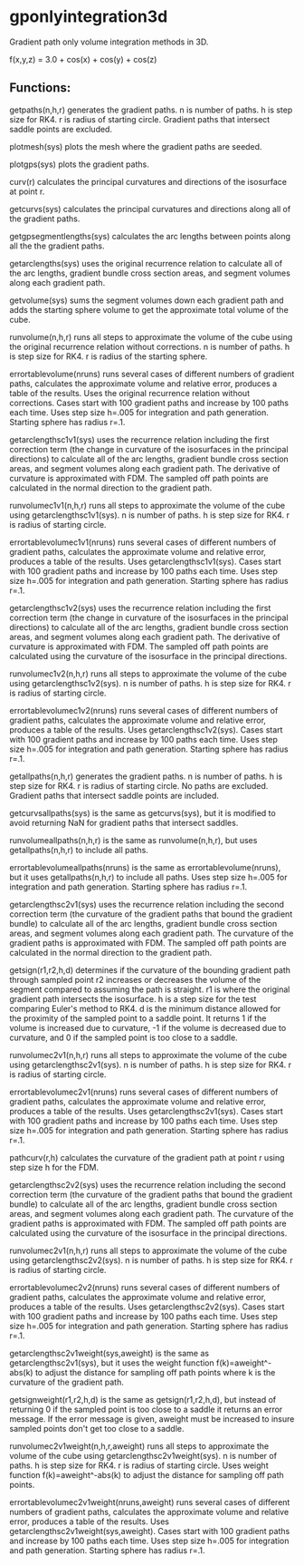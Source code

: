# gponlyintegration3d
Gradient path only volume integration methods in 3D.

f(x,y,z) = 3.0 + cos(x) + cos(y) + cos(z)

Functions:
-----------------------------------------

getpaths(n,h,r) generates the gradient paths. n is number of paths. h is step size for RK4. r is radius of starting circle. Gradient paths that intersect saddle points are excluded.

plotmesh(sys) plots the mesh where the gradient paths are seeded.

plotgps(sys) plots the gradient paths.

curv(r) calculates the principal curvatures and directions of the isosurface at point r.

getcurvs(sys) calculates the principal curvatures and directions along all of the gradient paths.

getgpsegmentlengths(sys) calculates the arc lengths between points along all the the gradient paths.

getarclengths(sys) uses the original recurrence relation to calculate all of the arc lengths, gradient bundle cross section areas, and segment volumes along each gradient path.

getvolume(sys) sums the segment volumes down each gradient path and adds the starting sphere volume to get the approximate total volume of the cube.

runvolume(n,h,r) runs all steps to approximate the volume of the cube using the original recurrence relation without corrections. n is number of paths. h is step size for RK4. r is radius of the starting sphere.

errortablevolume(nruns) runs several cases of different numbers of gradient paths, calculates the approximate volume and relative error, produces a table of the results. Uses the original recurrence relation without corrections. Cases start with 100 gradient paths and increase by 100 paths each time. Uses step size h=.005 for integration and path generation. Starting sphere has radius r=.1.

getarclengthsc1v1(sys) uses the recurrence relation including the first correction term (the change in curvature of the isosurfaces in the principal directions) to calculate all of the arc lengths, gradient bundle cross section areas, and segment volumes along each gradient path. The derivative of curvature is approximated with FDM. The sampled off path points are calculated in the normal direction to the gradient path.

runvolumec1v1(n,h,r) runs all steps to approximate the volume of the cube using getarclengthsc1v1(sys). n is number of paths. h is step size for RK4. r is radius of starting circle.

errortablevolumec1v1(nruns) runs several cases of different numbers of gradient paths, calculates the approximate volume and relative error, produces a table of the results. Uses getarclengthsc1v1(sys). Cases start with 100 gradient paths and increase by 100 paths each time. Uses step size h=.005 for integration and path generation. Starting sphere has radius r=.1.

getarclengthsc1v2(sys) uses the recurrence relation including the first correction term (the change in curvature of the isosurfaces in the principal directions) to calculate all of the arc lengths, gradient bundle cross section areas, and segment volumes along each gradient path. The derivative of curvature is approximated with FDM. The sampled off path points are calculated using the curvature of the isosurface in the principal directions.


runvolumec1v2(n,h,r) runs all steps to approximate the volume of the cube using getarclengthsc1v2(sys). n is number of paths. h is step size for RK4. r is radius of starting circle.

errortablevolumec1v2(nruns) runs several cases of different numbers of gradient paths, calculates the approximate volume and relative error, produces a table of the results. Uses getarclengthsc1v2(sys). Cases start with 100 gradient paths and increase by 100 paths each time. Uses step size h=.005 for integration and path generation. Starting sphere has radius r=.1.

getallpaths(n,h,r) generates the gradient paths. n is number of paths. h is step size for RK4. r is radius of starting circle. No paths are excluded. Gradient paths that intersect saddle points are included.

getcurvsallpaths(sys) is the same as getcurvs(sys), but it is modified to avoid returning NaN for gradient paths that intersect saddles.

runvolumeallpaths(n,h,r) is the same as runvolume(n,h,r), but uses getallpaths(n,h,r) to include all paths.

errortablevolumeallpaths(nruns) is the same as errortablevolume(nruns), but it uses getallpaths(n,h,r) to include all paths. Uses step size h=.005 for integration and path generation. Starting sphere has radius r=.1.

getarclengthsc2v1(sys) uses the recurrence relation including the second correction term (the curvature of the gradient paths that bound the gradient bundle) to calculate all of the arc lengths, gradient bundle cross section areas, and segment volumes along each gradient path. The curvature of the gradient paths is approximated with FDM. The sampled off path points are calculated in the normal direction to the gradient path.

getsign(r1,r2,h,d) determines if the curvature of the bounding gradient path through sampled point r2 increases or decreases the volume of the segment compared to assuming the path is straight. r1 is where the original gradient path intersects the isosurface. h is a step size for the test comparing Euler's method to RK4. d is the minimum distance allowed for the proximity of the sampled point to a saddle point. It returns 1 if the volume is increased due to curvature, -1 if the volume is decreased due to curvature, and 0 if the sampled point is too close to a saddle.

runvolumec2v1(n,h,r) runs all steps to approximate the volume of the cube using getarclengthsc2v1(sys). n is number of paths. h is step size for RK4. r is radius of starting circle.

errortablevolumec2v1(nruns) runs several cases of different numbers of gradient paths, calculates the approximate volume and relative error, produces a table of the results. Uses getarclengthsc2v1(sys). Cases start with 100 gradient paths and increase by 100 paths each time. Uses step size h=.005 for integration and path generation. Starting sphere has radius r=.1.

pathcurv(r,h) calculates the curvature of the gradient path at point r using step size h for the FDM.

getarclengthsc2v2(sys) uses the recurrence relation including the second correction term (the curvature of the gradient paths that bound the gradient bundle) to calculate all of the arc lengths, gradient bundle cross section areas, and segment volumes along each gradient path. The curvature of the gradient paths is approximated with FDM. The sampled off path points are calculated using the curvature of the isosurface in the principal directions.

runvolumec2v1(n,h,r) runs all steps to approximate the volume of the cube using getarclengthsc2v2(sys). n is number of paths. h is step size for RK4. r is radius of starting circle.

errortablevolumec2v2(nruns) runs several cases of different numbers of gradient paths, calculates the approximate volume and relative error, produces a table of the results. Uses getarclengthsc2v2(sys). Cases start with 100 gradient paths and increase by 100 paths each time. Uses step size h=.005 for integration and path generation. Starting sphere has radius r=.1.

getarclengthsc2v1weight(sys,aweight) is the same as getarclengthsc2v1(sys), but it uses the weight function f(k)=aweight^-abs(k) to adjust the distance for sampling off path points where k is the curvature of the gradient path.

getsignweight(r1,r2,h,d) is the same as getsign(r1,r2,h,d), but instead of returning 0 if the sampled point is too close to a saddle it returns an error message. If the error message is given, aweight must be increased to insure sampled points don't get too close to a saddle.

runvolumec2v1weight(n,h,r,aweight) runs all steps to approximate the volume of the cube using getarclengthsc2v1weight(sys). n is number of paths. h is step size for RK4. r is radius of starting circle. Uses weight function f(k)=aweight^-abs(k) to adjust the distance for sampling off path points.

errortablevolumec2v1weight(nruns,aweight) runs several cases of different numbers of gradient paths, calculates the approximate volume and relative error, produces a table of the results. Uses getarclengthsc2v1weight(sys,aweight). Cases start with 100 gradient paths and increase by 100 paths each time. Uses step size h=.005 for integration and path generation. Starting sphere has radius r=.1.
